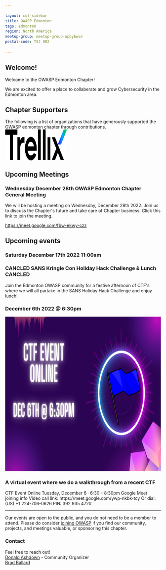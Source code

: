 ```yaml
---

layout: col-sidebar
title: OWASP Edmonton
tags: edmonton
region: North America
meetup-group: meetup-group-opbybwve
postal-code: T5J 0R2

---
```



Welcome!
-----------------

Welcome to the OWASP Edmonton Chapter!

We are excited to offer a place to collaberate and grow Cybersecurity in the Edmonton area.

<h2>Chapter Supporters</h2>
The following is a list of organizations that have generously supported the OWASP edmonton chapter through contributions.

<img src="assets/images/Trellix-Logo-Black.svg" width="200px" height="100px">

<h2>Upcoming Meetings</h2>
<h3> Wednesday December 28th OWASP Edmonton Chapter General Meeting</h3>
We will be hosting a meeting on Wednesday, December 28th 2022. Join us to discuss the Chapter's future and take care of Chapter business. Click this link to join the meeting. 

https://meet.google.com/fbw-ekwy-czz

                                      
<h2>Upcoming events</h2>

<h3> Saturday December 17th 2022 11:00am </h3>
<h3> CANCLED SANS Kringle Con Holiday Hack Challenge & Lunch CANCLED </h3>
Join the Edmonton OWASP community for a festive afternoon of CTF's where we will all partake in the SANS Holiday Hack Challenge and enjoy lunch!
 
<h3> December 6th 2022 @ 6:30pm </h3>
<img src="assets/images/CTF-event-dec.png" width="900px" height="500px">

<h3> A virtual event where we do a walkthrough from a recent CTF</h3>
CTF Event Online
Tuesday, December 6 · 6:30 – 8:30pm
Google Meet joining info
Video call link: https://meet.google.com/ywp-nkbk-tcy
Or dial: ‪(US) +1 224-706-0626‬ PIN: ‪392 935 472‬#

-----------------------------------------------------------------------------------------------------------------------------------
Our events are open to the public, and you do not need to be a member to attend. Please do consider [joining OWASP](https://owasp.org/membership/) if you find our community, projects, and meetings valuable, or sponsoring this chapter.

### Contact

Feel free to reach out! 
<br>[Donald Ashdown](mailto:donald.ashdown@owasp.org) - Community Organizer
<br>[Brad Ballard](mailto:brad.ballard@owasp.org)




